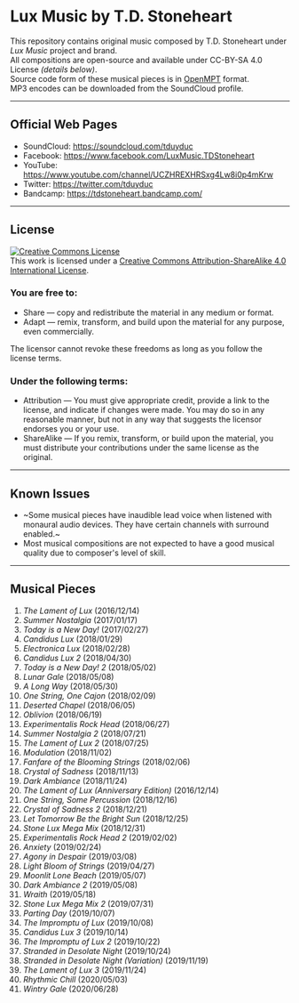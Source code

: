 # Lux Music by T.D. Stoneheart
This repository contains original music composed by T.D. Stoneheart under _Lux Music_ project and brand.  
All compositions are open-source and available under CC-BY-SA 4.0 License _(details below)_.  
Source code form of these musical pieces is in <a href="https://openmpt.org/">OpenMPT</a> format.  
MP3 encodes can be downloaded from the SoundCloud profile.  

---
## Official Web Pages
* SoundCloud: https://soundcloud.com/tduyduc
* Facebook: https://www.facebook.com/LuxMusic.TDStoneheart
* YouTube: https://www.youtube.com/channel/UCZHREXHRSxg4Lw8i0p4mKrw
* Twitter: https://twitter.com/tduyduc
* Bandcamp: https://tdstoneheart.bandcamp.com/

---
## License
<a rel="license" href="http://creativecommons.org/licenses/by-sa/4.0/"><img alt="Creative Commons License" style="border-width:0" src="https://i.creativecommons.org/l/by-sa/4.0/88x31.png" /></a><br />This work is licensed under a <a rel="license" href="http://creativecommons.org/licenses/by-sa/4.0/">Creative Commons Attribution-ShareAlike 4.0 International License</a>.

### You are free to:
* Share — copy and redistribute the material in any medium or format.
* Adapt — remix, transform, and build upon the material for any purpose, even commercially.

The licensor cannot revoke these freedoms as long as you follow the license terms.

### Under the following terms:
* Attribution — You must give appropriate credit, provide a link to the license, and indicate if changes were made. You may do so in any reasonable manner, but not in any way that suggests the licensor endorses you or your use.
* ShareAlike — If you remix, transform, or build upon the material, you must distribute your contributions under the same license as the original.

---
## Known Issues
* ~Some musical pieces have inaudible lead voice when listened with monaural audio devices. They have certain channels with surround enabled.~
* Most musical compositions are not expected to have a good musical quality due to composer's level of skill.

---
## Musical Pieces
1. _The Lament of Lux_ (2016/12/14)
2. _Summer Nostalgia_ (2017/01/17)
3. _Today is a New Day!_ (2017/02/27)
4. _Candidus Lux_ (2018/01/29)
5. _Electronica Lux_ (2018/02/28)
6. _Candidus Lux 2_ (2018/04/30)
7. _Today is a New Day! 2_ (2018/05/02)
8. _Lunar Gale_ (2018/05/08)
9. _A Long Way_ (2018/05/30)
10. _One String, One Cajon_ (2018/02/09)
11. _Deserted Chapel_ (2018/06/05)
12. _Oblivion_ (2018/06/19)
13. _Experimentalis Rock Head_ (2018/06/27)
14. _Summer Nostalgia 2_ (2018/07/21)
15. _The Lament of Lux 2_ (2018/07/25)
16. _Modulation_ (2018/11/02)
17. _Fanfare of the Blooming Strings_ (2018/02/06)
18. _Crystal of Sadness_ (2018/11/13)
19. _Dark Ambiance_ (2018/11/24)
20. _The Lament of Lux (Anniversary Edition)_ (2016/12/14)
21. _One String, Some Percussion_ (2018/12/16)
22. _Crystal of Sadness 2_ (2018/12/21)
23. _Let Tomorrow Be the Bright Sun_ (2018/12/25)
24. _Stone Lux Mega Mix_ (2018/12/31)
25. _Experimentalis Rock Head 2_ (2019/02/02)
26. _Anxiety_ (2019/02/24)
27. _Agony in Despair_ (2019/03/08)
28. _Light Bloom of Strings_ (2019/04/27)
29. _Moonlit Lone Beach_ (2019/05/07)
30. _Dark Ambiance 2_ (2019/05/08)
31. _Wraith_ (2019/05/18)
32. _Stone Lux Mega Mix 2_ (2019/07/31)
33. _Parting Day_ (2019/10/07)
34. _The Impromptu of Lux_ (2019/10/08)
35. _Candidus Lux 3_ (2019/10/14)
36. _The Impromptu of Lux 2_ (2019/10/22)
37. _Stranded in Desolate Night_ (2019/10/24)
38. _Stranded in Desolate Night (Variation)_ (2019/11/19)
39. _The Lament of Lux 3_ (2019/11/24)
40. _Rhythmic Chill_ (2020/05/03)
41. _Wintry Gale_ (2020/06/28)
